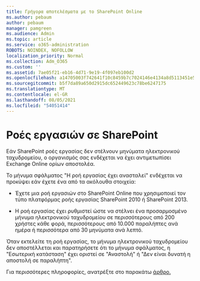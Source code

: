 ```yaml
---
title: Γρήγορα αποτελέσματα με το SharePoint Online
ms.author: pebaum
author: pebaum
manager: pamgreen
ms.audience: Admin
ms.topic: article
ms.service: o365-administration
ROBOTS: NOINDEX, NOFOLLOW
localization_priority: Normal
ms.collection: Adm_O365
ms.custom: ''
ms.assetid: 7ae05f21-eb16-4d71-9e19-4f097eb100d2
ms.openlocfilehash: a14705003f742641f10c8459b7c7024146e4134a8d5113451e5732cef7326484
ms.sourcegitcommit: b5f7da89a650d2915dc652449623c78be6247175
ms.translationtype: MT
ms.contentlocale: el-GR
ms.lasthandoff: 08/05/2021
ms.locfileid: "54051414"
---
```

# <a name="workflows-in-sharepoint"></a>Ροές εργασιών σε SharePoint

Εάν SharePoint ροές εργασίας δεν στέλνουν μηνύματα ηλεκτρονικού ταχυδρομείου, ο οργανισμός σας ενδέχεται να έχει αντιμετωπίσει Exchange Online ορίων αποστολέα.

Το μήνυμα σφάλματος "Η ροή εργασίας έχει ανασταλεί" ενδέχεται να προκύψει εάν έχετε ένα από τα ακόλουθα στοιχεία:

- Έχετε μια ροή εργασιών στο SharePoint Online που χρησιμοποιεί τον τύπο πλατφόρμας ροής εργασίας SharePoint 2010 ή SharePoint 2013.

- Η ροή εργασίας έχει ρυθμιστεί ώστε να στέλνει ένα προσαρμοσμένο μήνυμα ηλεκτρονικού ταχυδρομείου σε περισσότερους από 200 χρήστες κάθε φορά, περισσότερους από 10.000 παραλήπτες ανά ημέρα ή περισσότερα από 30 μηνύματα ανά λεπτό.

Όταν εκτελείτε τη ροή εργασίας, το μήνυμα ηλεκτρονικού ταχυδρομείου δεν αποστέλλεται και παρατηρήσετε ότι το μήνυμα σφάλματος, η "Εσωτερική κατάσταση" έχει οριστεί σε "Αναστολή" ή "Δεν είναι δυνατή η αποστολή σε παραλήπτη".

Για περισσότερες πληροφορίες, ανατρέξτε στο παρακάτω [άρθρο.](https://docs.microsoft.com/sharepoint/support/workflows/configured-workflow-fails-running)

